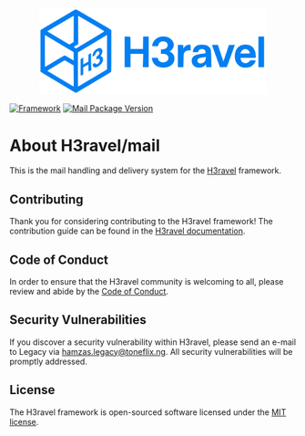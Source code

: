 <p align="center"><a href="https://h3ravel.toneflix.net" target="_blank"><img src="https://raw.githubusercontent.com/h3ravel/assets/refs/heads/main/logo-full.svg" width="400" alt="H3ravel Logo"></a></p>

[![Framework][ix]][lx]
[![Mail Package Version][i1]][l1]

# About H3ravel/mail

This is the mail handling and delivery system for the [H3ravel](https://h3ravel.toneflix.net) framework.

## Contributing

Thank you for considering contributing to the H3ravel framework! The contribution guide can be found in the [H3ravel documentation](#!).

## Code of Conduct

In order to ensure that the H3ravel community is welcoming to all, please review and abide by the [Code of Conduct](#).

## Security Vulnerabilities

If you discover a security vulnerability within H3ravel, please send an e-mail to Legacy via hamzas.legacy@toneflix.ng. All security vulnerabilities will be promptly addressed.

## License

The H3ravel framework is open-sourced software licensed under the [MIT license](LICENSE).

[ix]: https://img.shields.io/npm/v/%40h3ravel%2Fcore?style=flat-square&label=Framework&color=%230970ce
[lx]: https://www.npmjs.com/package/@h3ravel/core
[i1]: https://img.shields.io/npm/v/%40h3ravel%2Fmail?style=flat-square&label=@h3ravel/mail&color=%230970ce
[l1]: https://www.npmjs.com/package/@h3ravel/mail
